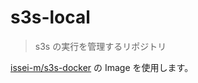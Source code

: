 # s3s-local

> s3s の実行を管理するリポジトリ

[issei-m/s3s-docker](https://github.com/issei-m/s3s-docker) の Image を使用します。
